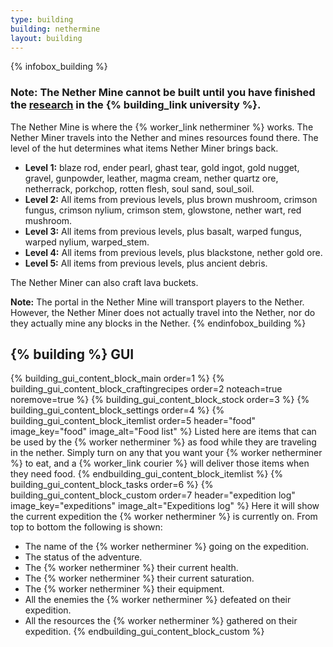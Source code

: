 ```yaml
---
type: building
building: nethermine
layout: building
---
```

{% infobox_building %}
### Note: The Nether Mine cannot be built until you have finished the [research](../../source/systems/research) in the {% building_link university %}.

The Nether Mine is where the {% worker_link netherminer %} works. The Nether Miner travels into the Nether and mines resources found there.  The level of the hut determines what items Nether Miner brings back.

- <strong>Level 1:</strong>  blaze rod, ender pearl, ghast tear, gold ingot, gold nugget, gravel, gunpowder, leather, magma cream, nether quartz ore, netherrack, porkchop, rotten flesh, soul sand, soul_soil.
- <strong>Level 2:</strong>  All items from previous levels, plus brown mushroom, crimson fungus, crimson nylium, crimson stem, glowstone, nether wart, red mushroom.
- <strong>Level 3:</strong>  All items from previous levels, plus basalt, warped fungus, warped nylium, warped_stem.
- <strong>Level 4:</strong>  All items from previous levels, plus blackstone, nether gold ore.
- <strong>Level 5:</strong>  All items from previous levels, plus ancient debris.

The Nether Miner can also craft lava buckets.

**Note:** The portal in the Nether Mine will transport players to the Nether. However, the Nether Miner does not actually travel into the Nether, nor do they actually mine any blocks in the Nether.
{% endinfobox_building %}

## {% building %} GUI

{% building_gui_content_block_main order=1 %}
{% building_gui_content_block_craftingrecipes order=2 noteach=true noremove=true %}
{% building_gui_content_block_stock order=3 %}
{% building_gui_content_block_settings order=4 %}
{% building_gui_content_block_itemlist order=5 header="food" image_key="food" image_alt="Food list" %}
Listed here are items that can be used by the {% worker netherminer %} as food while they are traveling in the nether.
Simply turn on any that you want your {% worker netherminer %} to eat, and a {% worker_link courier %} will deliver those items when they need food.
{% endbuilding_gui_content_block_itemlist %}
{% building_gui_content_block_tasks order=6 %}
{% building_gui_content_block_custom order=7 header="expedition log" image_key="expeditions" image_alt="Expeditions log" %}
Here it will show the current expedition the {% worker netherminer %} is currently on.
From top to bottom the following is shown:
- The name of the {% worker netherminer %} going on the expedition.
- The status of the adventure.
- The {% worker netherminer %} their current health.
- The {% worker netherminer %} their current saturation.
- The {% worker netherminer %} their equipment.
- All the enemies the {% worker netherminer %} defeated on their expedition.
- All the resources the {% worker netherminer %} gathered on their expedition.
{% endbuilding_gui_content_block_custom %}